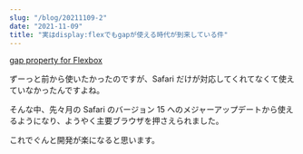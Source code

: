 ```yaml
---
slug: "/blog/20211109-2"
date: "2021-11-09"
title: "実はdisplay:flexでもgapが使える時代が到来している件"
---
```


[gap property for Flexbox](https://caniuse.com/flexbox-gap)

ずーっと前から使いたかったのですが、Safari だけが対応してくれてなくて使えていなかったんですよね。

そんな中、先々月の Safari のバージョン 15 へのメジャーアップデートから使えるようになり、ようやく主要ブラウザを押さえられました。

これでぐんと開発が楽になると思います。
